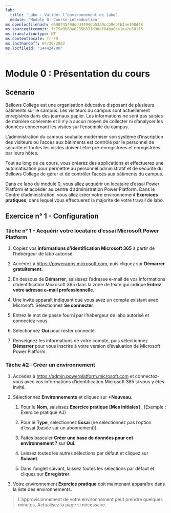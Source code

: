 ```yaml
---
lab:
  title: 'Labo : Valider l’environnement de labo'
  module: 'Module 0: Course introduction'
ms.openlocfilehash: e69074549dddd4494db53a9ccb9ebfb3ae198d48
ms.sourcegitcommit: fc79a9b68a8235b37fd90ef84ba8ae1aa2e581f5
ms.translationtype: HT
ms.contentlocale: fr-FR
ms.lasthandoff: 04/30/2022
ms.locfileid: "144424700"
---
```

# <a name="module-0-course-introduction"></a>Module 0 : Présentation du cours

## <a name="scenario"></a>Scénario

Bellows College est une organisation éducative disposant de plusieurs bâtiments sur le campus. Les visiteurs du campus sont actuellement enregistrés dans des journaux papier. Les informations ne sont pas saisies de manière cohérente et il n’y a aucun moyen de collecter ni d’analyser les données concernant les visites sur l’ensemble du campus.

L’administration du campus souhaite moderniser son système d’inscription des visiteurs où l’accès aux bâtiments est contrôlé par le personnel de sécurité et toutes les visites doivent être pré-enregistrées et enregistrées par leurs hôtes.

Tout au long de ce cours, vous créerez des applications et effectuerez une automatisation pour permettre au personnel administratif et de sécurité du Bellows College de gérer et de contrôler l’accès aux bâtiments du campus.

Dans ce labo du module 0, vous allez acquérir un locataire d’essai Power Platform et accéder au centre d’administration Power Platform. Dans le Centre d’administration, vous allez créer votre environnement **Exercices pratiques**, dans lequel vous effectuerez la majorité de votre travail de labo.

## <a name="exercise-1--setup"></a>Exercice n° 1 - Configuration

### <a name="task-1---acquire-your-microsoft-power-platform-trial-tenant"></a>Tâche n° 1 - Acquérir votre locataire d’essai Microsoft Power Platform

1.  Copiez vos **informations d’identification Microsoft 365** à partir de l’hébergeur de labo autorisé.

2.  Accédez à <https://powerapps.microsoft.com>, puis cliquez sur **Démarrer gratuitement.**

3.  En dessous de **Démarrer**, saisissez l’adresse e-mail de vos informations d’identification Microsoft 365 dans la zone de texte qui indique **Entrez votre adresse e-mail professionnelle**.

4.  Une invite apparaît indiquant que vous avez un compte existant avec Microsoft. Sélectionnez **Se connecter**.

5.  Entrez le mot de passe fourni par l’hébergeur de labo autorisé et connectez-vous.

6.  Sélectionnez **Oui** pour rester connecté.

7.  Renseignez les informations de votre compte, puis sélectionnez **Démarrer** pour vous inscrire à votre version d’évaluation de Microsoft Power Platform.

### <a name="task-2--create-environment"></a>Tâche \#2 : Créer un environnement

1.  Accédez à <https://admin.powerplatform.microsoft.com> et connectez-vous avec vos informations d’identification Microsoft 365 si vous y êtes invité.

2.  Sélectionnez **Environnements** et cliquez sur **+Nouveau**.

    1.  Pour le **Nom**, saisissez **Exercice pratique [Mes initiales]** . (Exemple : Exercice pratique AJ)

    2.  Pour le **Type**, sélectionnez **Essai** (ne sélectionnez pas l’option d’essai (basée sur un abonnement)).

    3.  Faites basculer **Créer une base de données pour cet environnement ?** sur **Oui**.

    4.  Laissez toutes les autres sélections par défaut et cliquez sur **Suivant**.

    5.  Dans l’onglet suivant, laissez toutes les sélections par défaut et cliquez sur **Enregistrer**.

3.  Votre environnement **Exercice pratique** doit maintenant apparaître dans la liste des environnements.

>   L’approvisionnement de votre environnement peut prendre quelques minutes. Actualisez la page si nécessaire.
